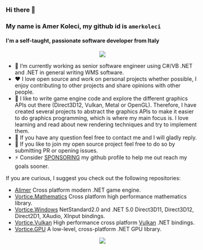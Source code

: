 ### Hi there 👋

### My name is Amer Koleci, my github id is `amerkoleci`

#### I'm a self-taught, passionate software developer from Italy

<p align="center">
    <img src="https://github-readme-stats.vercel.app/api?username=amerkoleci&show_icons=true&theme=dark"/>
</p>

- 🔭 I’m currently working as senior software engineer using C#/VB .NET and .NET in general writing WMS software.
- :heart: I love open source and work on personal projects whether possible, I enjoy contributing to other projects and share opinions with other people.
- :star2: I like to write game engine code and explore the different graphics APIs out there (Direct3D12, Vulkan, Metal or OpenGL). Therefore, I have created several projects to abstract the graphics APIs to make it easier to do graphics programming, which is where my main focus is. I love learning and read about new rendering techniques and try to implement them. 
- 💬 If you have any question feel free to contact me and I will gladly reply.
- 🤔 If you like to join my open source project feel free to do so by submitting PR or opening issues.
- ⚡ Consider [SPONSORING](https://github.com/sponsors/amerkoleci) my github profile to help me out reach my goals sooner.

If you are curious, I suggest you check out the following repositories:

- [Alimer](https://github.com/amerkoleci/alimer) Cross platform modern .NET game engine.
- [Vortice.Mathematics](https://github.com/amerkoleci/Vortice.Mathematics) Cross platform high performance mathematics library.
- [Vortice.Windows](https://github.com/amerkoleci/Vortice.Windows) NetStandard2.0 and .NET 5.0 Direct3D11, Direct3D12, Direct2D1, XAudio, XInput bindings.
- [Vortice.Vulkan](https://github.com/amerkoleci/Vortice.Vulkan) High performance cross platform [Vulkan](https://www.khronos.org/vulkan/) .NET bindings.
- [Vortice.GPU](https://github.com/amerkoleci/Vortice.GPU) A low-level, cross-platform .NET GPU library.

<p align="center">
    <img src="https://github-readme-stats.vercel.app/api/top-langs/?username=amerkoleci&theme=dark&langs_count=10&layout=compact")
</p>
